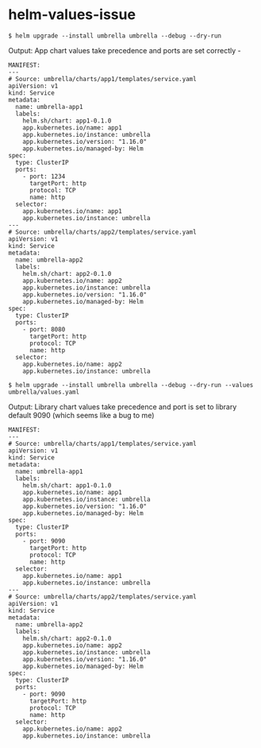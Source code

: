 # helm-values-issue

`$ helm upgrade --install umbrella umbrella --debug --dry-run`

Output: App chart values take precedence and ports are set correctly -

```
MANIFEST:
---
# Source: umbrella/charts/app1/templates/service.yaml
apiVersion: v1
kind: Service
metadata:
  name: umbrella-app1
  labels:
    helm.sh/chart: app1-0.1.0
    app.kubernetes.io/name: app1
    app.kubernetes.io/instance: umbrella
    app.kubernetes.io/version: "1.16.0"
    app.kubernetes.io/managed-by: Helm
spec:
  type: ClusterIP
  ports:
    - port: 1234
      targetPort: http
      protocol: TCP
      name: http
  selector:
    app.kubernetes.io/name: app1
    app.kubernetes.io/instance: umbrella
---
# Source: umbrella/charts/app2/templates/service.yaml
apiVersion: v1
kind: Service
metadata:
  name: umbrella-app2
  labels:
    helm.sh/chart: app2-0.1.0
    app.kubernetes.io/name: app2
    app.kubernetes.io/instance: umbrella
    app.kubernetes.io/version: "1.16.0"
    app.kubernetes.io/managed-by: Helm
spec:
  type: ClusterIP
  ports:
    - port: 8080
      targetPort: http
      protocol: TCP
      name: http
  selector:
    app.kubernetes.io/name: app2
    app.kubernetes.io/instance: umbrella
```
    
    
`$ helm upgrade --install umbrella umbrella --debug --dry-run --values umbrella/values.yaml`

Output: Library chart values take precedence and port is set to library default 9090 (which seems like a bug to me)

```
MANIFEST:
---
# Source: umbrella/charts/app1/templates/service.yaml
apiVersion: v1
kind: Service
metadata:
  name: umbrella-app1
  labels:
    helm.sh/chart: app1-0.1.0
    app.kubernetes.io/name: app1
    app.kubernetes.io/instance: umbrella
    app.kubernetes.io/version: "1.16.0"
    app.kubernetes.io/managed-by: Helm
spec:
  type: ClusterIP
  ports:
    - port: 9090
      targetPort: http
      protocol: TCP
      name: http
  selector:
    app.kubernetes.io/name: app1
    app.kubernetes.io/instance: umbrella
---
# Source: umbrella/charts/app2/templates/service.yaml
apiVersion: v1
kind: Service
metadata:
  name: umbrella-app2
  labels:
    helm.sh/chart: app2-0.1.0
    app.kubernetes.io/name: app2
    app.kubernetes.io/instance: umbrella
    app.kubernetes.io/version: "1.16.0"
    app.kubernetes.io/managed-by: Helm
spec:
  type: ClusterIP
  ports:
    - port: 9090
      targetPort: http
      protocol: TCP
      name: http
  selector:
    app.kubernetes.io/name: app2
    app.kubernetes.io/instance: umbrella
```
